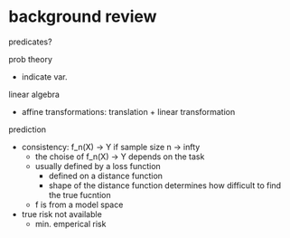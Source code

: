 # background review

predicates?

prob theory
- indicate var.

linear algebra
- affine transformations: translation + linear transformation

prediction
- consistency: f_n(X) -> Y if sample size n -> infty
  - the choise of f_n(X) -> Y depends on the task
  - usually defined by a loss function
    - defined on a distance function
    - shape of the distance function determines how difficult to find the true fucntion
  - f is from a model space
- true risk not available
  - min. emperical risk